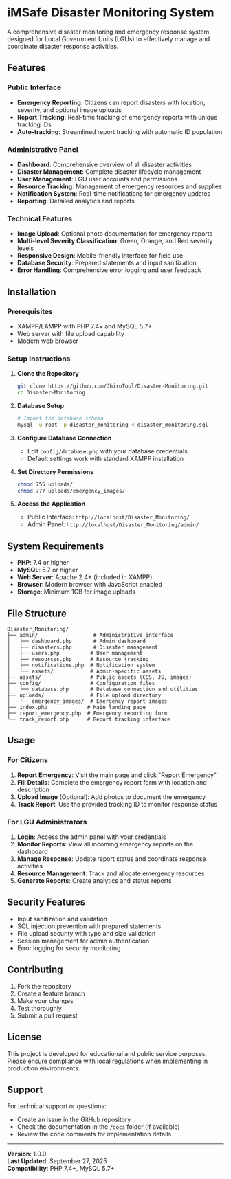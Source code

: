 # iMSafe Disaster Monitoring System

A comprehensive disaster monitoring and emergency response system designed for Local Government Units (LGUs) to effectively manage and coordinate disaster response activities.

## Features

### Public Interface
- **Emergency Reporting**: Citizens can report disasters with location, severity, and optional image uploads
- **Report Tracking**: Real-time tracking of emergency reports with unique tracking IDs
- **Auto-tracking**: Streamlined report tracking with automatic ID population

### Administrative Panel
- **Dashboard**: Comprehensive overview of all disaster activities
- **Disaster Management**: Complete disaster lifecycle management
- **User Management**: LGU user accounts and permissions
- **Resource Tracking**: Management of emergency resources and supplies
- **Notification System**: Real-time notifications for emergency updates
- **Reporting**: Detailed analytics and reports

### Technical Features
- **Image Upload**: Optional photo documentation for emergency reports
- **Multi-level Severity Classification**: Green, Orange, and Red severity levels
- **Responsive Design**: Mobile-friendly interface for field use
- **Database Security**: Prepared statements and input sanitization
- **Error Handling**: Comprehensive error logging and user feedback

## Installation

### Prerequisites
- XAMPP/LAMPP with PHP 7.4+ and MySQL 5.7+
- Web server with file upload capability
- Modern web browser

### Setup Instructions

1. **Clone the Repository**
   ```bash
   git clone https://github.com/JhiroTool/Disaster-Monitoring.git
   cd Disaster-Monitoring
   ```

2. **Database Setup**
   ```bash
   # Import the database schema
   mysql -u root -p disaster_monitoring < disaster_monitoring.sql
   ```

3. **Configure Database Connection**
   - Edit `config/database.php` with your database credentials
   - Default settings work with standard XAMPP installation

4. **Set Directory Permissions**
   ```bash
   chmod 755 uploads/
   chmod 777 uploads/emergency_images/
   ```

5. **Access the Application**
   - Public Interface: `http://localhost/Disaster_Monitoring/`
   - Admin Panel: `http://localhost/Disaster_Monitoring/admin/`

## System Requirements

- **PHP**: 7.4 or higher
- **MySQL**: 5.7 or higher
- **Web Server**: Apache 2.4+ (included in XAMPP)
- **Browser**: Modern browser with JavaScript enabled
- **Storage**: Minimum 1GB for image uploads

## File Structure

```
Disaster_Monitoring/
├── admin/                  # Administrative interface
│   ├── dashboard.php       # Admin dashboard
│   ├── disasters.php       # Disaster management
│   ├── users.php          # User management
│   ├── resources.php      # Resource tracking
│   ├── notifications.php  # Notification system
│   └── assets/            # Admin-specific assets
├── assets/                # Public assets (CSS, JS, images)
├── config/                # Configuration files
│   └── database.php       # Database connection and utilities
├── uploads/               # File upload directory
│   └── emergency_images/  # Emergency report images
├── index.php             # Main landing page
├── report_emergency.php  # Emergency reporting form
└── track_report.php      # Report tracking interface
```

## Usage

### For Citizens
1. **Report Emergency**: Visit the main page and click "Report Emergency"
2. **Fill Details**: Complete the emergency report form with location and description
3. **Upload Image** (Optional): Add photos to document the emergency
4. **Track Report**: Use the provided tracking ID to monitor response status

### For LGU Administrators
1. **Login**: Access the admin panel with your credentials
2. **Monitor Reports**: View all incoming emergency reports on the dashboard
3. **Manage Response**: Update report status and coordinate response activities
4. **Resource Management**: Track and allocate emergency resources
5. **Generate Reports**: Create analytics and status reports

## Security Features

- Input sanitization and validation
- SQL injection prevention with prepared statements
- File upload security with type and size validation
- Session management for admin authentication
- Error logging for security monitoring

## Contributing

1. Fork the repository
2. Create a feature branch
3. Make your changes
4. Test thoroughly
5. Submit a pull request

## License

This project is developed for educational and public service purposes. Please ensure compliance with local regulations when implementing in production environments.

## Support

For technical support or questions:
- Create an issue in the GitHub repository
- Check the documentation in the `/docs` folder (if available)
- Review the code comments for implementation details

---

**Version**: 1.0.0  
**Last Updated**: September 27, 2025  
**Compatibility**: PHP 7.4+, MySQL 5.7+
